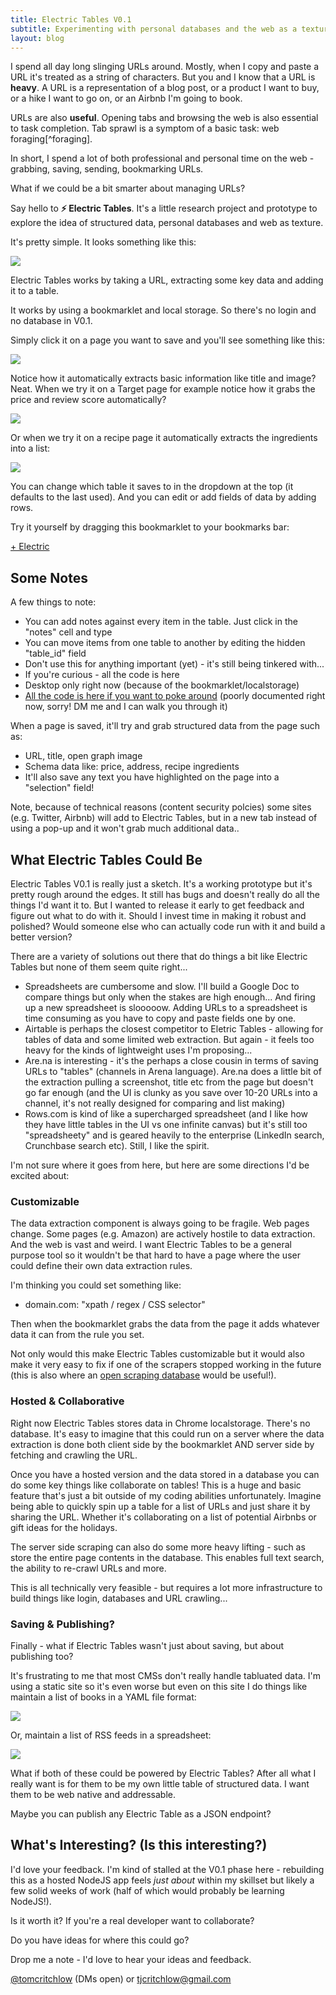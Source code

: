 ```yaml
---
title: Electric Tables V0.1
subtitle: Experimenting with personal databases and the web as a texture
layout: blog
---
```


I spend all day long slinging URLs around. Mostly, when I copy and paste a URL it's treated as a string of characters. But you and I know that a URL is **heavy**. A URL is a representation of a blog post, or a product I want to buy, or a hike I want to go on, or an Airbnb I'm going to book.

URLs are also **useful**. Opening tabs and browsing the web is also essential to task completion. Tab sprawl is a symptom of a basic task: web foraging[^foraging].

[^foraing]: I first learned of the term "web foraging" in [this great paper](https://joelbrandt.com/publications/brandt_chi2009_programmer_web_use.pdf)) where they asked programmers to build a PHP chat room and they spent 19% of their time on the web vs writing code! And that was in 2009!

In short, I spend a lot of both professional and personal time on the web - grabbing, saving, sending, bookmarking URLs.

What if we could be a bit smarter about managing URLs?

Say hello to **⚡ Electric Tables**. It's a little research project and prototype to explore the idea of structured data, personal databases and web as texture.

It's pretty simple. It looks something like this:

![](/images/electrictables-asheville.png)

Electric Tables works by taking a URL, extracting some key data and adding it to a table.

It works by using a bookmarklet and local storage. So there's no login and no database in V0.1.

Simply click it on a page you want to save and you'll see something like this:

![](/images/electrictables-tomcritchlow.png)

Notice how it automatically extracts basic information like title and image? Neat. When we try it on a Target page for example notice how it grabs the price and review score automatically?

![](/images/electrictables-target.png)

Or when we try it on a recipe page it automatically extracts the ingredients into a list:

![](/images/electrictables-recipe.png)

You can change which table it saves to in the dropdown at the top (it defaults to the last used). And you can edit or add fields of data by adding rows.

Try it yourself by dragging this bookmarklet to your bookmarks bar:

<a href="javascript:(function(){ document.addEventListener(&quot;securitypolicyviolation&quot;, function(e) { var data = {}; data[&quot;url&quot;] = encodeURIComponent(window.location); data[&quot;title&quot;] = encodeURIComponent(document.title); if(window.getSelection().toString() != ''){ data[&quot;selection&quot;] = window.getSelection(); } var params_url = &quot;https://electric-tables.glitch.me/?&quot;; for (const [key, value] of Object.entries(data)){ params_url += key +&quot;=&quot;+ value+&quot;&amp;&quot;; }; window.open(params_url,&quot;electric tables&quot;); }); const zipripscript =  document.createElement('script'); zipripscript.src = &quot;https://electric-tables.glitch.me/ziprip-latest.min.js&quot;; zipripscript.setAttribute(&quot;id&quot;,&quot;electrictablesziprip&quot;); zipripscript.async = false; zipripscript.addEventListener('load', () => { zipriploaded = true; }); document.body.appendChild(zipripscript); document.body.appendChild(document.createElement('script')).src='https://electric-tables.glitch.me/bookmarklet.js'; })(); " id="bookmarklet_link">+ Electric</a>

## Some Notes

A few things to note:

- You can add notes against every item in the table. Just click in the "notes" cell and type
- You can move items from one table to another by editing the hidden "table_id" field
- Don't use this for anything important (yet) - it's still being tinkered with...
- If you're curious - all the code is here
- Desktop only right now (because of the bookmarklet/localstorage)
- [All the code is here if you want to poke around](https://glitch.com/edit/#!/electric-tables) (poorly documented right now, sorry! DM me and I can walk you through it)

When a page is saved, it'll try and grab structured data from the page such as:
- URL, title, open graph image
- Schema data like: price, address, recipe ingredients
- It'll also save any text you have highlighted on the page into a "selection" field!

Note, because of technical reasons (content security polcies) some sites (e.g. Twitter, Airbnb) will add to Electric Tables, but in a new tab instead of using a pop-up and it won't grab much additional data..

## What Electric Tables Could Be

Electric Tables V0.1 is really just a sketch. It's a working prototype but it's pretty rough around the edges. It still has bugs and doesn't really do all the things I'd want it to. But I wanted to release it early to get feedback and figure out what to do with it. Should I invest time in making it robust and polished? Would someone else who can actually code run with it and build a better version?

There are a variety of solutions out there that do things a bit like Electric Tables but none of them seem quite right...

- Spreadsheets are cumbersome and slow. I'll build a Google Doc to compare things but only when the stakes are high enough... And firing up a new spreadsheet is slooooow. Adding URLs to a spreadsheet is time consuming as you have to copy and paste fields one by one.
- Airtable is perhaps the closest competitor to Eletric Tables - allowing for tables of data and some limited web extraction. But again - it feels too heavy for the kinds of lightweight uses I'm proposing...
- Are.na is interesting - it's the perhaps a close cousin in terms of saving URLs to "tables" (channels in Arena language). Are.na does a little bit of the extraction pulling a screenshot, title etc from the page but doesn't go far enough (and the UI is clunky as you save over 10-20 URLs into a channel, it's not really designed for comparing and list making)
- Rows.com is kind of like a supercharged spreadsheet (and I like how they have little tables in the UI vs one infinite canvas) but it's still too "spreadsheety" and is geared heavily to the enterprise (LinkedIn search, Crunchbase search etc). Still, I like the spirit.


I'm not sure where it goes from here, but here are some directions I'd be excited about:

### Customizable

The data extraction component is always going to be fragile. Web pages change. Some pages (e.g. Amazon) are actively hostile to data extraction. And the web is vast and weird. I want Electric Tables to be a general purpose tool so it wouldn't be that hard to have a page where the user could define their own data extraction rules.

I'm thinking you could set something like:
- domain.com: "xpath / regex / CSS selector"

Then when the bookmarklet grabs the data from the page it adds whatever data it can from the rule you set.

Not only would this make Electric Tables customizable but it would also make it very easy to fix if one of the scrapers stopped working in the future (this is also where an [open scraping database](https://tomcritchlow.com/2021/03/29/open-scraping-database/) would be useful!).

### Hosted & Collaborative

Right now Electric Tables stores data in Chrome localstorage. There's no database. It's easy to imagine that this could run on a server where the data extraction is done both client side by the bookmarklet AND server side by fetching and crawling the URL.

Once you have a hosted version and the data stored in a database you can do some key things like collaborate on tables! This is a huge and basic feature that's just a bit outside of my coding abilities unfortunately. Imagine being able to quickly spin up a table for a list of URLs and just share it by sharing the URL. Whether it's collaborating on a list of potential Airbnbs or gift ideas for the holidays.

The server side scraping can also do some more heavy lifting - such as store the entire page contents in the database. This enables full text search, the ability to re-crawl URLs and more.

This is all technically very feasible - but requires a lot more infrastructure to build things like login, databases and URL crawling...

### Saving & Publishing?

Finally - what if Electric Tables wasn't just about saving, but about publishing too?

It's frustrating to me that most CMSs don't really handle tabluated data. I'm using a static site so it's even worse but even on this site I do things like maintain a list of books in a YAML file format:

![](/images/yaml-ugh.png)

Or, maintain a list of RSS feeds in a spreadsheet:

![](/images/rss-screenshot.png)

What if both of these could be powered by Electric Tables? After all what I really want is for them to be my own little table of structured data. I want them to be web native and addressable.

Maybe you can publish any Electric Table as a JSON endpoint?

## What's Interesting? (Is this interesting?)

I'd love your feedback. I'm kind of stalled at the V0.1 phase here - rebuilding this as a hosted NodeJS app feels *just about* within my skillset but likely a few solid weeks of work (half of which would probably be learning NodeJS!).

Is it worth it? If you're a real developer want to collaborate?

Do you have ideas for where this could go?

Drop me a note - I'd love to hear your ideas and feedback.

[@tomcritchlow](https://twitter.com/tomcritchlow) (DMs open) or tjcritchlow@gmail.com